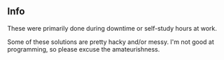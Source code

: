 ## Info

These were primarily done during downtime or self-study hours at work.

Some of these solutions are pretty hacky and/or messy. I'm not good at programming, so please excuse the amateurishness.
